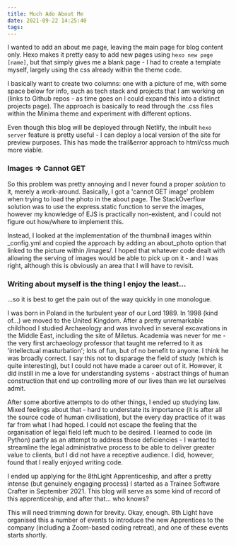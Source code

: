 ```yaml
---
title: Much Ado About Me
date: 2021-09-22 14:25:40
tags:
---
```

I wanted to add an about me page, leaving the main page for blog content only. Hexo makes it pretty easy to add new pages using `hexo new page [name]`, but that simply gives me a blank page - I had to create a template myself, largely using the css already within the theme code.

I basically want to create two columns: one with a picture of me, with some space below for info, such as tech stack and projects that I am working on (links to Github repos - as time goes on I could expand this into a distinct projects page). The approach is basically to read through the .css files within the Minima theme and experiment with different options. 

Even though this blog will be deployed through Netlify, the inbuilt `hexo server` feature is pretty useful - I can deploy a local version of the site for preview purposes. This has made the trail&error approach to html/css much more viable.

### Images => Cannot GET

So this problem was pretty annoying and I never found a proper *solution* to it, merely a work-around. Basically, I got a 'cannot GET image' problem when trying to load the photo in the about page. The StackOverflow solution was to use the express.static function to serve the images, however my knowledge of EJS is practically non-existent, and I could not figure out how/where to implement this. 

Instead, I looked at the implementation of the thumbnail images within _config.yml and copied the approach by adding an about_photo option that linked to the picture within /images/. I hoped that whatever code dealt with allowing the serving of images would be able to pick up on it - and I was right, although this is obviously an area that I will have to revisit.

### Writing about myself is the thing I enjoy the least...

...so it is best to get the pain out of the way quickly in one monologue.

I was born in Poland in the turbulent year of our Lord 1989. In 1998 (kind of...) we moved to the United Kingdom. After a pretty unremarkable childhood I studied Archaeology and was involved in several excavations in the Middle East, including the site of Miletus. Academia was never for me - the very first archaeology professor that taught me referred to it as 'intellectual masturbation'; lots of fun, but of no benefit to anyone. I think he was broadly correct. I say this not to disparage the field of study (which is quite interesting), but I could not have made a career out of it. However, it did instill in me a love for understanding systems - abstract things of human construction that end up controlling more of our lives than we let ourselves admit. 

After some abortive attempts to do other things, I ended up studying law. Mixed feelings about that - hard to understate its importance (it is after all the source code of human civilisation), but the every day practice of it was far from what I had hoped. I could not escape the feeling that the organisation of legal field left much to be desired. I learned to code (in Python) partly as an attempt to address those deficiencies - I wanted to streamline the legal administrative process to be able to deliver greater value to clients, but I did not have a receptive audience. I did, however, found that I really enjoyed writing code. 

I ended up applying for the 8thLight Apprenticeship, and after a pretty intense (but genuinely engaging process) I started as a Trainee Software Crafter in September 2021. This blog will serve as some kind of record of this apprenticeship, and after that... who knows?

This will need trimming down for brevity. Okay, enough. 8th Light have organised this a number of events to introduce the new Apprentices to the company (including a Zoom-based coding retreat), and one of these events starts shortly.